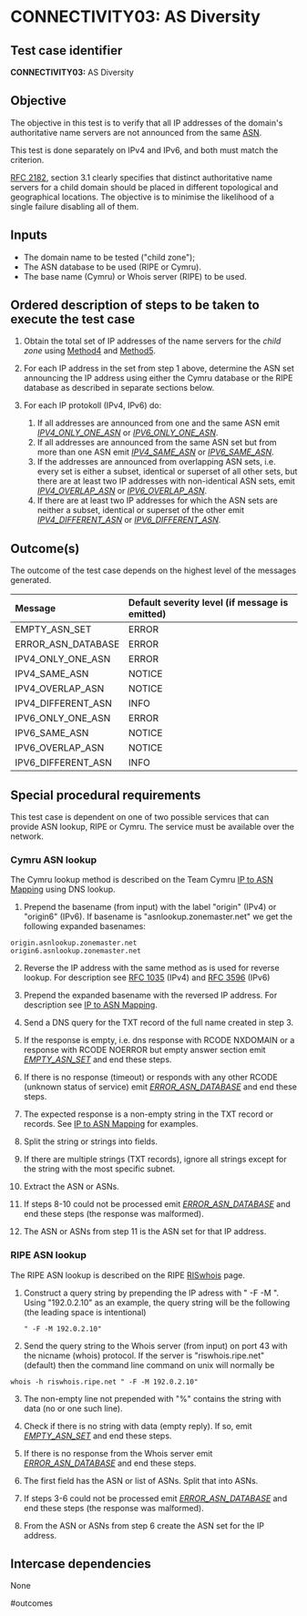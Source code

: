 # CONNECTIVITY03: AS Diversity

## Test case identifier

**CONNECTIVITY03:** AS Diversity

## Objective

The objective in this test is to verify that all IP addresses of the domain's
authoritative name servers are not announced from the same [ASN]. 

This test is done separately on IPv4 and IPv6, and both must match the criterion.

[RFC 2182], section 3.1 clearly specifies that distinct authoritative name 
servers for a child domain should be placed in different topological and 
geographical locations. The objective is to minimise the likelihood of a single 
failure disabling all of them. 


## Inputs

* The domain name to be tested ("child zone");
* The ASN database to be used (RIPE or Cymru).
* The base name (Cymru) or Whois server (RIPE) to be used.


## Ordered description of steps to be taken to execute the test case

1. Obtain the total set of IP addresses of the name servers for the 
   *child zone* using [Method4] and [Method5].

2. For each IP address in the set from step 1 above, determine the ASN set
   announcing the IP address using either the Cymru database or the RIPE
   database as described in separate sections below. 

3. For each IP protokoll (IPv4, IPv6) do:
   1. If all addresses are announced from one and the same ASN emit
      *[IPV4_ONLY_ONE_ASN]* or *[IPV6_ONLY_ONE_ASN]*.
   2. If all addresses are announced from the same ASN set but from more than 
      one ASN emit *[IPV4_SAME_ASN]* or *[IPV6_SAME_ASN]*.
   3. If the addresses are announced from overlapping ASN sets, i.e. 
      every set is either a subset, identical or superset of all other sets, 
      but there are at least two IP addresses with non-identical ASN sets,
      emit *[IPV4_OVERLAP_ASN]* or *[IPV6_OVERLAP_ASN]*.
   4. If there are at least two IP addresses for which the ASN sets are 
      neither a subset, identical or superset of the other emit
      *[IPV4_DIFFERENT_ASN]* or *[IPV6_DIFFERENT_ASN]*.


## Outcome(s)

The outcome of the test case depends on the highest level of the messages
generated.

Message            |Default severity level (if message is emitted)
:------------------|:------------
EMPTY_ASN_SET      |ERROR        
ERROR_ASN_DATABASE |ERROR        
IPV4_ONLY_ONE_ASN  |ERROR        
IPV4_SAME_ASN      |NOTICE       
IPV4_OVERLAP_ASN   |NOTICE       
IPV4_DIFFERENT_ASN |INFO         
IPV6_ONLY_ONE_ASN  |ERROR        
IPV6_SAME_ASN      |NOTICE       
IPV6_OVERLAP_ASN   |NOTICE       
IPV6_DIFFERENT_ASN |INFO         


## Special procedural requirements

This test case is dependent on one of two possible services that can provide
ASN lookup, RIPE or Cymru. The service must be available over the network.


### Cymru ASN lookup

The Cymru lookup method is described on the Team Cymru [IP to ASN Mapping]
using DNS lookup.

1. Prepend the basename (from input) with the label "origin" (IPv4) or 
   "origin6" (IPv6). If basename is "asnlookup.zonemaster.net" we get 
   the following expanded basenames:
   
```
origin.asnlookup.zonemaster.net
origin6.asnlookup.zonemaster.net
```

2. Reverse the IP address with the same method as is used for
   reverse lookup. For description see [RFC 1035] (IPv4) and 
   [RFC 3596] (IPv6)
 
3. Prepend the expanded basename with the reversed IP address. For
   description see [IP to ASN Mapping].

4. Send a DNS query for the TXT record of the full name created in step 3.

5. If the response is empty, i.e. dns response with RCODE NXDOMAIN
   or a response with RCODE NOERROR but empty answer section emit
   *[EMPTY_ASN_SET]* and end these steps.

6. If there is no response (timeout) or responds with any other 
   RCODE (unknown status of service) emit *[ERROR_ASN_DATABASE]* and 
   end these steps.

8. The expected response is a non-empty string in the TXT record or 
   records. See [IP to ASN Mapping] for examples.

9. Split the string or strings into fields.

10. If there are multiple strings (TXT records), ignore all strings
    except for the string with the most specific subnet.

11. Extract the ASN or ASNs.

12. If steps 8-10 could not be processed emit *[ERROR_ASN_DATABASE]*
    and end these steps (the response was malformed).

13. The ASN or ASNs from step 11 is the ASN set for that IP address.


### RIPE ASN lookup

The RIPE ASN lookup is described on the RIPE [RISwhois] page.

1. Construct a query string by prepending the IP adress with
   " -F -M ". Using "192.0.2.10" as an example, the query string will
   be the following (the leading space is intentional)
   
   ```
   " -F -M 192.0.2.10" 
   ```
   
2. Send the query string to the Whois server (from input) on port
   43 with the nicname (whois) protocol. If the server is 
   "riswhois.ripe.net" (default) then the command line command on
   unix will normally be

```
whois -h riswhois.ripe.net " -F -M 192.0.2.10"
```

3. The non-empty line not prepended with "%" contains the string
   with data (no or one such line).

4. Check if there is no string with data (empty reply). If so, 
   emit *[EMPTY_ASN_SET]* and end these steps.

5. If there is no response from the Whois server emit 
   *[ERROR_ASN_DATABASE]* and end these steps.

6. The first field has the ASN or list of ASNs. Split that into ASNs.

7. If steps 3-6 could not be processed emit *[ERROR_ASN_DATABASE]*
   and end these steps (the response was malformed).

8. From the ASN or ASNs from step 6 create the ASN set for the IP
   address.


## Intercase dependencies

None

[RFC 2182]: https://tools.ietf.org/html/rfc2182

[ASN]:      https://tools.ietf.org/html/rfc1930

[RFC 1035]: https://tools.ietf.org/html/rfc1035

[RFC 3596]: https://tools.ietf.org/html/rfc3596

[IP to ASN Mapping]: https://team-cymru.org/IP-ASN-mapping.html#dns

[RISwhois]: http://www.ripe.net/ris/riswhois.html


[Method2]:  ../Methods.md#method-2-obtain-glue-name-records-from-parent

[Method3]:  ../Methods.md#method-3-obtain-name-servers-from-child

[Method4]:  ../Methods.md#method-4-obtain-glue-address-records-from-parent

[Method5]:  ../Methods.md#method-5-obtain-the-name-server-address-records-from-child



#outcomes


[EMPTY_ASN_SET]: #outcomes 
[ERROR_ASN_DATABASE]: #outcomes 
[IPV4_ONLY_ONE_ASN]: #outcomes 
[IPV4_SAME_ASN]: #outcomes 
[IPV4_OVERLAP_ASN]: #outcomes 
[IPV4_DIFFERENT_ASN]: #outcomes 
[IPV6_ONLY_ONE_ASN]: #outcomes 
[IPV6_SAME_ASN]: #outcomes 
[IPV6_OVERLAP_ASN]: #outcomes 
[IPV6_DIFFERENT_ASN]: #outcomes 